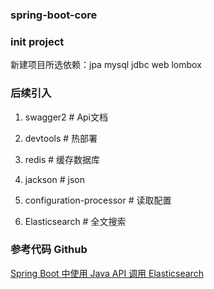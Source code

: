 ### spring-boot-core

### init project
新建项目所选依赖：jpa mysql jdbc web lombox    

### 后续引入
1. swagger2 # Api文档

2. devtools  # 热部署

3. redis  # 缓存数据库

4. jackson  # json

5. configuration-processor # 读取配置

5. Elasticsearch # 全文搜索





### 参考代码 Github

[Spring Boot 中使用 Java API 调用 Elasticsearch](https://github.com/souyunku/spring-boot-examples/tree/master/spring-boot-elasticsearch-demo)